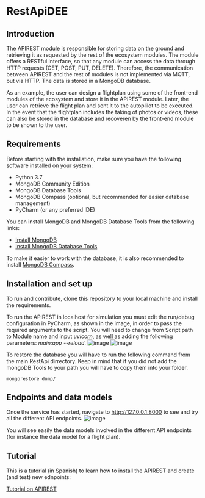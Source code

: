 # RestApiDEE

## Introduction
The APIREST module is responsible for storing data on the ground and retrieving it as requested by the rest of the ecosystem modules. The module offers a RESTful interface, so that any module can access the data through HTTP requests (GET, POST, PUT, DELETE). Therefore, the communication between APIREST and the rest of modules is not implemented via MQTT, but via HTTP. The data is stored in a MongoDB database.   
      
As an example, the user can design a flightplan using some of the front-end modules of the ecosystem and store it in the APIREST module. Later, the user can retrieve the flight plan and sent it to the autoplilot to be executed. In the event that the flightplan includes the taking of photos or videos, these can also be stored in the database and recoveren by the front-end module to be shown to the user.   


## Requirements
Before starting with the installation, make sure you have the following software installed on your system:

- Python 3.7
- MongoDB Community Edition
- MongoDB Database Tools
- MongoDB Compass (optional, but recommended for easier database management)
- PyCharm (or any preferred IDE)

You can install MongoDB and MongoDB Database Tools from the following links:
- [Install MongoDB](https://www.mongodb.com/docs/manual/administration/install-community/)
- [Install MongoDB Database Tools](https://www.mongodb.com/docs/database-tools/)

To make it easier to work with the database, it is also recommended to install [MongoDB Compass](https://www.mongodb.com/products/compass).


## Installation and set up
To run and contribute, clone this repository to your local machine and install the requirements.  
    
To run the APIREST in localhost for simulation you must edit the run/debug configuration in PyCharm, as shown in the image, in order to pass the required arguments to the script. 
You will need to change from Script path to Module name and input _uvicorn_, as well as adding the following parameters: _main:app --reload_.
![image](https://github.com/Frixon21/RestApiDEE/assets/72676967/e34bd344-ee58-4d86-b2ba-dc65c5d5c117)
![image](https://github.com/Frixon21/RestApiDEE/assets/72676967/d8c9e3e4-b2a8-4df5-be1f-376d070fe58d)


To restore the database you will have to run the following command from the main RestApi dirrectory. Keep in mind that if you did not add the mongoDB Tools to your path you will have to copy them into your folder. 
```
mongorestore dump/
```

## Endpoints and data models
Once the service has started, navigate to http://127.0.0.1:8000 to see and try all the different API endpoints.
![image](https://github.com/Frixon21/RestApiDEE/assets/72676967/a9c89fcc-6552-4918-9f06-bdd76c7cfa29)

You will see easily the data models involved in the different API endpoints (for instance the data model for a flight plan).    

## Tutorial
This is a tutorial  (in Spanish) to learn how to install the APIREST and create (and test) new ednpoints:
    
[Tutorial on APIREST](https://www.youtube.com/playlist?list=PLyAtSQhMsD4o3VIWiQ7xYB9dx7f-C8Ju1)     

